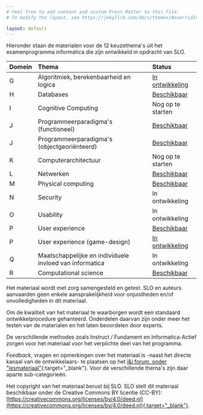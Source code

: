 ```yaml
---
# Feel free to add content and custom Front Matter to this file.
# To modify the layout, see https://jekyllrb.com/docs/themes/#overriding-theme-defaults

layout: default
---
```

Hieronder staan de materialen voor de 12 keuzethema's uit het examenprogramma informatica die zijn ontwikkeld in opdracht van SLO.  


| Domein | Thema | Status
| :---   | :---  | :---
| G | Algoritmiek, berekenbaarheid en logica | [In ontwikkeling](themas/g-algoritmiek)
| H | Databases | [Beschikbaar](themas/h-databases)
| I | Cognitive Computing| Nog op te starten
| J | Programmeerparadigma's (functioneel)| [Beschikbaar](themas/j-programmeerparadigmas) 
| J | Programmeerparadigma's (objectgeoriënteerd) | [Beschikbaar](themas/oo-games)
| K | Computerarchitectuur | Nog op te starten
| L | Netwerken | [Beschikbaar](themas/l-netwerken)
| M | Physical computing | [Beschikbaar](themas/m-physical-computing)
| N | Security | In ontwikkeling
| O | Usability | In ontwikkeling
| P | User experience | [Beschikbaar](themas/p-user-experience)
| P | User experience (game-design)|  [In ontwikkeling](themas/gamedesign)
| Q | Maatschappelijke en individuele invloed van informatica | In ontwikkeling
| R | Computational science |[Beschikbaar](themas/r-computational-science)

Het materiaal wordt met zorg samengesteld en getest. SLO en auteurs aanvaarden geen enkele aansprakelijkheid voor onjuistheden en/of onvolledigheden in dit materiaal.

Om de kwaliteit van het materiaal te waarborgen wordt een standaard ontwikkelprocedure gehanteerd. Onderdelen daarvan zijn onder meer het testen van de materialen en het laten beoordelen door experts.

De verschillende methodes zoals Instruct / Fundament en Informatica-Actief zorgen voor het materiaal voor het verplichte deel van het programma. 

*Feedback*, vragen en opmerkingen over het materiaal is -naast het directe kanaal van de ontwikkelaars- te plaatsen op het [i&i forum, onder "lesmateriaal"](https://ieni-forum.infvo.nl/c/lesmateriaal){:target="_blank"}.
Voor de verschillende thema's zijn daar aparte sub-categorieën.

Het copyright van het materiaal berust bij SLO.
SLO stelt dit materiaal beschikbaar onder de Creative Commons BY licentie (CC-BY): [https://creativecommons.org/licenses/by/4.0/deed.nl](https://creativecommons.org/licenses/by/4.0/deed.nl){:target="_blank"}.
